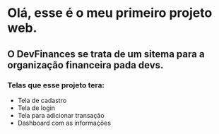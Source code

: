 # Olá, esse é o meu primeiro projeto web.
## O DevFinances se trata de um sitema para a organização financeira pada devs.
### Telas que esse projeto tera:
- Tela de cadastro 
- Tela de login 
- Tela para adicionar transação
- Dashboard com as informações
